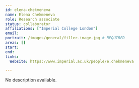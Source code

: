 ```yaml
---
id: elena-chekmeneva
name: Elena Chekmeneva
role: Research associate
status: collaborator
affiliations: ["Imperial College London"]
email:
portrait: /images/general/filler-image.jpg # REQUIRED
areas: []
start:
end:
links:
  Website: https://www.imperial.ac.uk/people/e.chekmeneva

---
```


No description available.
